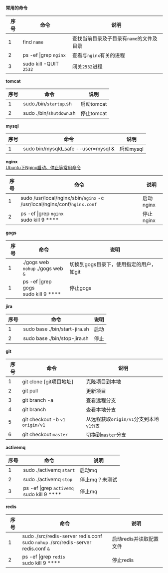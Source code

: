 **常用的命令**

|序号|命令|说明|  
|--|--|--|  
|1 |find `name`|查找当前目录及子目录有`name`的文件及目录|  
|2  |ps -ef &#124;grep `nginx`  | 查看与`nginx`有关的进程|  
| 3 | sudo kill -QUIT `2532` |闭关`2532`进程|  

**tomcat**

|序号|命令  |说明
|--|--|--|
| 1 |sudo./bin/`startup`.sh|启动tomcat|
|2|sudo ./bin/`shutdown`.sh|停止tomcat|

**mysql**

|序号|命令  |说明
|--|--|--|
| 1 |sudo bin/mysqld_safe --user=mysql &|启动mysql|

**nginx**  
[<a id="cb_post_title_url" class="singleposttitle" href="https://www.cnblogs.com/fireicesion/p/8457898.html">Ubuntu下Nginx启动、停止等常用命令</a>](https://www.cnblogs.com/fireicesion/p/8457898.html)

|序号|命令  |说明
|--|--|--|
| 1|sudo /usr/local/nginx/sbin/`nginx` -c /usr/local/nginx/conf/`nginx.conf`|启动nginx|
|2|ps -ef &#124;grep `nginx` <br>sudo kill 9 ****|停止nginx

**gogs**

|序号|命令  |说明
|--|--|--|
|1|./gogs web<br>`nohup` ./gogs web `&` |切换到gogs目录下，使用指定的用户，如git|
|1|ps -ef &#124;grep gogs <br> sudo kill 9 **** |停止gogs|

**jira**

|序号|命令  |说明
|--|--|--|
| 1| sudo base ./bin/start-jira.sh|启动|
| 2| sudo base ./bin/stop-jira.sh|停止|

**git**

|序号|命令  |说明
|--|--|--|
| 1| git clone [git项目地址]|克隆项目到本地|
| 2| git pull|更新项目|
3|git branch -a|查看远程分支
4|git branch |查看本地分支
5|git checkout -b `v1` `origin/v1`| 从远程获取`origin/v1`分支到本地`v1分支`
6|git checkout `master`|切换到`master`分支

**activemq**

|序号|命令  |说明
|--|--|--|
| 1| sudo ./activemq `start`|启动mq|
|2|sudo ./activemq `stop` |停止mq？未测试|
|3|ps -ef &#124;grep `activemq`<br> sudo kill 9 **** |停止mq|

**redis**

|序号|命令  |说明
|--|--|--|
| 1| sudo ./src/redis-server redis.conf<br>sudo  `nohup` ./src/redis-server redis.conf `&`|启动redis并读取配置文件|
|2|ps -ef \|grep `redis` <br> sudo kill 9 **** |停止redis|

